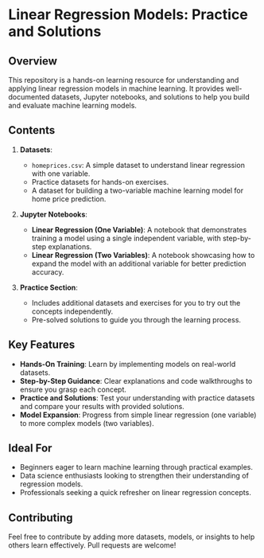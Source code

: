 # Linear Regression Models: Practice and Solutions

## Overview
This repository is a hands-on learning resource for understanding and applying linear regression models in machine learning. It provides well-documented datasets, Jupyter notebooks, and solutions to help you build and evaluate machine learning models.

## Contents
1. **Datasets**:
   - `homeprices.csv`: A simple dataset to understand linear regression with one variable.
   - Practice datasets for hands-on exercises.
   - A dataset for building a two-variable machine learning model for home price prediction.

2. **Jupyter Notebooks**:
   - **Linear Regression (One Variable)**: A notebook that demonstrates training a model using a single independent variable, with step-by-step explanations.
   - **Linear Regression (Two Variables)**: A notebook showcasing how to expand the model with an additional variable for better prediction accuracy.

3. **Practice Section**:
   - Includes additional datasets and exercises for you to try out the concepts independently.
   - Pre-solved solutions to guide you through the learning process.

## Key Features
- **Hands-On Training**: Learn by implementing models on real-world datasets.
- **Step-by-Step Guidance**: Clear explanations and code walkthroughs to ensure you grasp each concept.
- **Practice and Solutions**: Test your understanding with practice datasets and compare your results with provided solutions.
- **Model Expansion**: Progress from simple linear regression (one variable) to more complex models (two variables).

## Ideal For
- Beginners eager to learn machine learning through practical examples.
- Data science enthusiasts looking to strengthen their understanding of regression models.
- Professionals seeking a quick refresher on linear regression concepts.
  
## Contributing
Feel free to contribute by adding more datasets, models, or insights to help others learn effectively. Pull requests are welcome!
